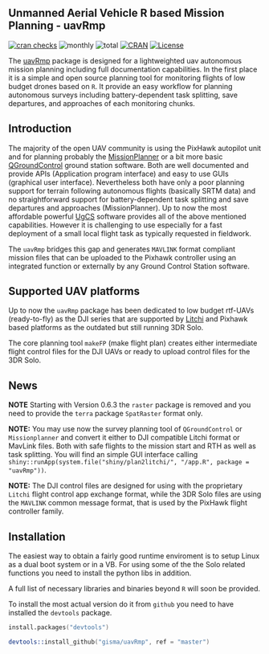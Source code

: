 ## Unmanned Aerial Vehicle R based Mission Planning - uavRmp 


<!-- badges: start -->
[![cran
checks](https://badges.cranchecks.info/worst/link2GI.svg)](https://cran.r-project.org/web/checks/check_results_link2GI.html)
![monthly](https://cranlogs.r-pkg.org/badges/link2GI)
![total](https://cranlogs.r-pkg.org/badges/grand-total/mapview)
[![CRAN](https://www.r-pkg.org/badges/version/link2GI?color=009999)](https://cran.r-project.org/package=link2GI)
[![License](https://img.shields.io/badge/license-GPL%20%28%3E=%203%29-lightgrey.svg?style=flat)](https://www.gnu.org/licenses/gpl-3.0.html)
<!-- badges: end -->

The [uavRmp](https://github.com/gisma/uavRmp) package is designed for a lightweighted  uav autonomous mission planning including full documentation capabilities. In the first place it is a simple and open source planning tool for monitoring flights of low budget drones based on ```R```. It provide an easy workflow for planning autonomous 
surveys including battery-dependent task splitting, save departures, and approaches of each monitoring chunks. 

## Introduction

The majority of the open UAV community is using the PixHawk autopilot unit and for planning probably the [MissionPlanner](https://ardupilot.org/planner/) or a bit more basic [QGroundControl](http://qgroundcontrol.com/) ground station software. Both are well documented and provide APIs (Application program interface) and easy to use GUIs (graphical user interface). Nevertheless both have only a poor planning support for terrain following autonomous flights (basically SRTM data) and no straightforward support for battery-dependent task splitting and save departures and approaches (MissionPlanner). Up to now the most affordable powerful [UgCS](https://www.ugcs.com/) software provides all of the above mentioned capabilities. However it is challenging to use especially for a fast deployment of a small local flight task as typically requested in fieldwork.

The ```uavRmp``` bridges this gap  and  generates  ```MAVLINK``` format compliant mission files that can be uploaded to the Pixhawk controller using an integrated function or externally by any Ground Control Station software.

## Supported UAV platforms

Up to now the ```uavRmp``` package has been dedicated to low budget rtf-UAVs (ready-to-fly) as the DJI series that are supported by [Litchi](https://flylitchi.com/) and Pixhawk based platforms as the outdated but still running 3DR Solo. 

The core planning tool ```makeFP``` (make flight plan) creates either intermediate flight control files for the DJI UAVs or ready to upload control files for the 3DR Solo. 

## News

**NOTE** Starting with Version 0.6.3 the `raster` package is removed and you need to provide the `terra` package `SpatRaster` format only.

**NOTE:** You may use now the survey planning tool of `QGroundControl` or `Missionplanner` and convert it either to DJI compatible Litchi format or MavLink files. Both with safe flights to the mission start and RTH as well as task splitting. You will find an simple GUI interface calling `shiny::runApp(system.file("shiny/plan2litchi/", "/app.R", package = "uavRmp"))`.

**NOTE:** The DJI control files are designed for using with the proprietary `Litchi` flight control app exchange format, while the 3DR Solo files are using the ```MAVLINK``` common message format, that is used by the PixHawk flight controller family.




## Installation

The easiest way to obtain a fairly good runtime enviroment is to setup Linux as a dual boot system or in a VB. For using some of the the Solo related functions you need to install the python libs in addition.

A full list of necessary libraries and binaries beyond ```R``` will soon be provided.

To install the most actual version do it from ```github```  you need to have installed the ```devtools``` package.

```S
install.packages("devtools")

devtools::install_github("gisma/uavRmp", ref = "master")
```
